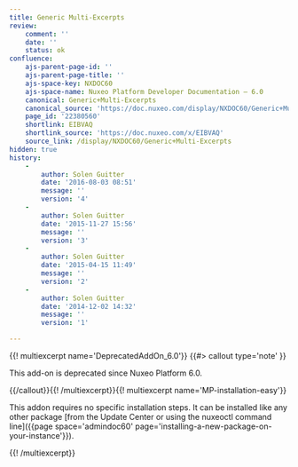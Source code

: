 ```yaml
---
title: Generic Multi-Excerpts
review:
    comment: ''
    date: ''
    status: ok
confluence:
    ajs-parent-page-id: ''
    ajs-parent-page-title: ''
    ajs-space-key: NXDOC60
    ajs-space-name: Nuxeo Platform Developer Documentation — 6.0
    canonical: Generic+Multi-Excerpts
    canonical_source: 'https://doc.nuxeo.com/display/NXDOC60/Generic+Multi-Excerpts'
    page_id: '22380560'
    shortlink: EIBVAQ
    shortlink_source: 'https://doc.nuxeo.com/x/EIBVAQ'
    source_link: /display/NXDOC60/Generic+Multi-Excerpts
hidden: true
history:
    -
        author: Solen Guitter
        date: '2016-08-03 08:51'
        message: ''
        version: '4'
    -
        author: Solen Guitter
        date: '2015-11-27 15:56'
        message: ''
        version: '3'
    -
        author: Solen Guitter
        date: '2015-04-15 11:49'
        message: ''
        version: '2'
    -
        author: Solen Guitter
        date: '2014-12-02 14:32'
        message: ''
        version: '1'

---
```

{{! multiexcerpt name='DeprecatedAddOn_6.0'}} {{#> callout type='note' }}

This add-on is deprecated since Nuxeo Platform 6.0.

{{/callout}}{{! /multiexcerpt}}{{! multiexcerpt name='MP-installation-easy'}}

This addon requires no specific installation steps. It can be installed like any other package [from the Update Center or using the nuxeoctl command line]({{page space='admindoc60' page='installing-a-new-package-on-your-instance'}}).

{{! /multiexcerpt}}
